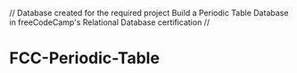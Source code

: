 // Database created for the required project Build a Periodic Table Database in freeCodeCamp's Relational Database certification //

# FCC-Periodic-Table
